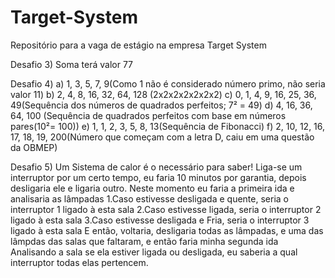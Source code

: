 # Target-System
Repositório para a vaga de estágio na empresa Target System

Desafio 3) Soma terá valor 77

Desafio 4)
a) 1, 3, 5, 7, 9(Como 1 não é considerado número primo, não seria valor 11)
b) 2, 4, 8, 16, 32, 64, 128 (2x2x2x2x2x2x2)
c) 0, 1, 4, 9, 16, 25, 36, 49(Sequência dos números de quadrados perfeitos; 7² = 49)
d) 4, 16, 36, 64, 100 (Sequência de quadrados perfeitos com base em números pares(10²= 100))
e) 1, 1, 2, 3, 5, 8, 13(Sequência de Fibonacci)
f) 2, 10, 12, 16, 17, 18, 19, 200(Número que começam com a letra D, caiu em uma questão da OBMEP)

Desafio 5)
Um Sistema de calor é o necessário para saber!
Liga-se um interruptor por um certo tempo, eu faria 10 minutos por garantia, depois desligaria ele e ligaria outro.
Neste momento eu faria a primeira ida e analisaria as lâmpadas
 1.Caso estivesse desligada e quente, seria o interruptor 1 ligado à esta sala
 2.Caso estivesse ligada, seria o interruptor 2 ligado à esta sala
 3.Caso estivesse desligada e Fria, seria o interruptor 3 ligado à esta sala
E então, voltaria, desligaria todas as lâmpadas, e uma das lâmpdas das salas que faltaram, e então faria minha segunda ida
Analisando a sala se ela estiver ligada ou desligada, eu saberia a qual interruptor todas elas pertencem.
